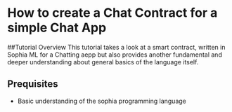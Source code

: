 # How to create a Chat Contract for a simple Chat App


##Tutorial Overview
This tutorial takes a look at a smart contract, written in Sophia ML for a Chatting aepp but also provides another fundamental and deeper understanding about general basics of the language itself.

## Prequisites
 - Basic understanding of the sophia programming language

